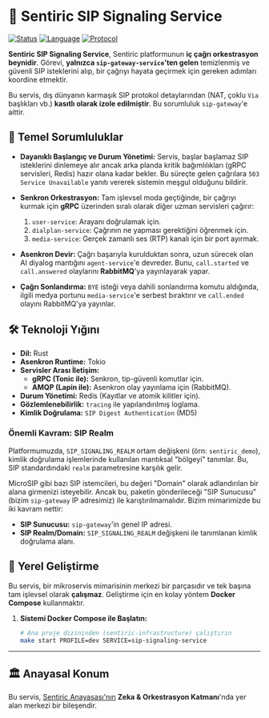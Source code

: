 # 🚦 Sentiric SIP Signaling Service

[![Status](https://img.shields.io/badge/status-active-success.svg)]()
[![Language](https://img.shields.io/badge/language-Rust-orange.svg)]()
[![Protocol](https://img.shields.io/badge/protocol-SIP,_gRPC,_AMQP-green.svg)]()

**Sentiric SIP Signaling Service**, Sentiric platformunun **iç çağrı orkestrasyon beynidir**. Görevi, **yalnızca `sip-gateway-service`'ten gelen** temizlenmiş ve güvenli SIP isteklerini alıp, bir çağrıyı hayata geçirmek için gereken adımları koordine etmektir.

Bu servis, dış dünyanın karmaşık SIP protokol detaylarından (NAT, çoklu `Via` başlıkları vb.) **kasıtlı olarak izole edilmiştir**. Bu sorumluluk `sip-gateway`'e aittir.

## 🎯 Temel Sorumluluklar

*   **Dayanıklı Başlangıç ve Durum Yönetimi:** Servis, başlar başlamaz SIP isteklerini dinlemeye alır ancak arka planda kritik bağımlılıkları (gRPC servisleri, Redis) hazır olana kadar bekler. Bu süreçte gelen çağrılara `503 Service Unavailable` yanıtı vererek sistemin meşgul olduğunu bildirir.

*   **Senkron Orkestrasyon:** Tam işlevsel moda geçtiğinde, bir çağrıyı kurmak için **gRPC** üzerinden sıralı olarak diğer uzman servisleri çağırır:
    1.  `user-service`: Arayanı doğrulamak için.
    2.  `dialplan-service`: Çağrının ne yapması gerektiğini öğrenmek için.
    3.  `media-service`: Gerçek zamanlı ses (RTP) kanalı için bir port ayırmak.

*   **Asenkron Devir:** Çağrı başarıyla kurulduktan sonra, uzun sürecek olan AI diyalog mantığını `agent-service`'e devreder. Bunu, `call.started` ve `call.answered` olaylarını **RabbitMQ**'ya yayınlayarak yapar.

*   **Çağrı Sonlandırma:** `BYE` isteği veya dahili sonlandırma komutu aldığında, ilgili medya portunu `media-service`'e serbest bıraktırır ve `call.ended` olayını RabbitMQ'ya yayınlar.

## 🛠️ Teknoloji Yığını

*   **Dil:** Rust
*   **Asenkron Runtime:** Tokio
*   **Servisler Arası İletişim:**
    *   **gRPC (Tonic ile):** Senkron, tip-güvenli komutlar için.
    *   **AMQP (Lapin ile):** Asenkron olay yayınlama için (RabbitMQ).
*   **Durum Yönetimi:** Redis (Kayıtlar ve atomik kilitler için).
*   **Gözlemlenebilirlik:** `tracing` ile yapılandırılmış loglama.
*   **Kimlik Doğrulama:** `SIP Digest Authentication` (MD5)

### **Önemli Kavram: SIP Realm**

Platformumuzda, `SIP_SIGNALING_REALM` ortam değişkeni (örn: `sentiric_demo`), kimlik doğrulama işlemlerinde kullanılan mantıksal "bölgeyi" tanımlar. Bu, SIP standardındaki `realm` parametresine karşılık gelir.

MicroSIP gibi bazı SIP istemcileri, bu değeri "Domain" olarak adlandırılan bir alana girmenizi isteyebilir. Ancak bu, paketin gönderileceği "SIP Sunucusu" (bizim `sip-gateway` IP adresimiz) ile karıştırılmamalıdır. Bizim mimarimizde bu iki kavram nettir:
*   **SIP Sunucusu:** `sip-gateway`'in genel IP adresi.
*   **SIP Realm/Domain:** `SIP_SIGNALING_REALM` değişkeni ile tanımlanan kimlik doğrulama alanı.

## 🚀 Yerel Geliştirme

Bu servis, bir mikroservis mimarisinin merkezi bir parçasıdır ve tek başına tam işlevsel olarak **çalışmaz**. Geliştirme için en kolay yöntem **Docker Compose** kullanmaktır.

1.  **Sistemi Docker Compose ile Başlatın:**
    ```bash
    # Ana proje dizininden (sentiric-infrastructure) çalıştırın
    make start PROFILE=dev SERVICE=sip-signaling-service
    ```
---
## 🏛️ Anayasal Konum

Bu servis, [Sentiric Anayasası'nın](https://github.com/sentiric/sentiric-governance) **Zeka & Orkestrasyon Katmanı**'nda yer alan merkezi bir bileşendir.